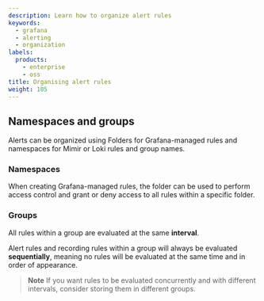 ```yaml
---
description: Learn how to organize alert rules
keywords:
  - grafana
  - alerting
  - organization
labels:
  products:
    - enterprise
    - oss
title: Organising alert rules
weight: 105
---
```


## Namespaces and groups

Alerts can be organized using Folders for Grafana-managed rules and namespaces for Mimir or Loki rules and group names.

### Namespaces

When creating Grafana-managed rules, the folder can be used to perform access control and grant or deny access to all rules within a specific folder.

### Groups

All rules within a group are evaluated at the same **interval**.

Alert rules and recording rules within a group will always be evaluated **sequentially**, meaning no rules will be evaluated at the same time and in order of appearance.

> **Note** If you want rules to be evaluated concurrently and with different intervals, consider storing them in different groups.

